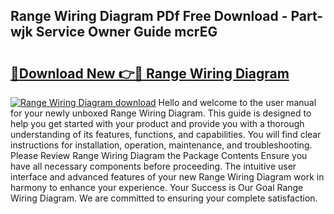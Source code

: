 ## Range Wiring Diagram PDf Free Download - Part-wjk Service Owner Guide mcrEG

# <h2><a href="http://dfh99c9.blite.top/?on=Range+Wiring+Diagram">🔗Download New 👉🔴 Range Wiring Diagram</a></h2>

[![Range Wiring Diagram download](https://i.imgur.com/lujVjoI.png)](http://dfh99c9.blite.top/?on=Range+Wiring+Diagram)
Hello and welcome to the user manual for your newly unboxed Range Wiring Diagram. This guide is designed to help you get started with your product and provide you with a thorough understanding of its features, functions, and capabilities. You will find clear instructions for installation, operation, maintenance, and troubleshooting. Please Review Range Wiring Diagram the Package Contents Ensure you have all necessary components before proceeding. The intuitive user interface and advanced features of your new Range Wiring Diagram work in harmony to enhance your experience. Your Success is Our Goal Range Wiring Diagram. We are committed to ensuring your complete satisfaction.
